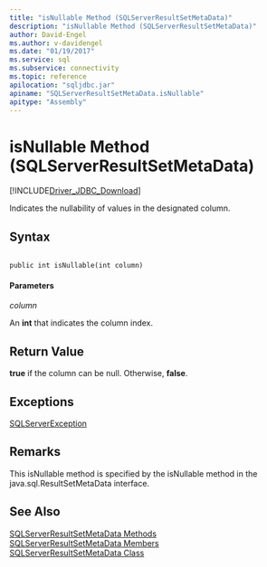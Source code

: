 ```yaml
---
title: "isNullable Method (SQLServerResultSetMetaData)"
description: "isNullable Method (SQLServerResultSetMetaData)"
author: David-Engel
ms.author: v-davidengel
ms.date: "01/19/2017"
ms.service: sql
ms.subservice: connectivity
ms.topic: reference
apilocation: "sqljdbc.jar"
apiname: "SQLServerResultSetMetaData.isNullable"
apitype: "Assembly"
---
```

# isNullable Method (SQLServerResultSetMetaData)
[!INCLUDE[Driver_JDBC_Download](../../../includes/driver_jdbc_download.md)]

  Indicates the nullability of values in the designated column.  
  
## Syntax  
  
```  
  
public int isNullable(int column)  
```  
  
#### Parameters  
 *column*  
  
 An **int** that indicates the column index.  
  
## Return Value  
 **true** if the column can be null. Otherwise, **false**.  
  
## Exceptions  
 [SQLServerException](../../../connect/jdbc/reference/sqlserverexception-class.md)  
  
## Remarks  
 This isNullable method is specified by the isNullable method in the java.sql.ResultSetMetaData interface.  
  
## See Also  
 [SQLServerResultSetMetaData Methods](../../../connect/jdbc/reference/sqlserverresultsetmetadata-methods.md)   
 [SQLServerResultSetMetaData Members](../../../connect/jdbc/reference/sqlserverresultsetmetadata-members.md)   
 [SQLServerResultSetMetaData Class](../../../connect/jdbc/reference/sqlserverresultsetmetadata-class.md)  
  
  

